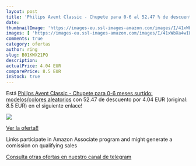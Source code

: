 ```yaml
---
layout: post
title: 'Philips Avent Classic - Chupete para 0-6 al 52.47 % de descuento'
date: 
thumbnailImage: 'https://images-eu.ssl-images-amazon.com/images/I/41xWbXa4wIL._SL200_.jpg'
images: [ 'https://images-eu.ssl-images-amazon.com/images/I/41xWbXa4wIL._SL200_.jpg' ]
comments: true
category: ofertas
author: ring
slug: B01KWX21PQ
description:
actualPrice: 4.04 EUR
comparePrice: 8.5 EUR
inStock: true
---
```


Está [Philips Avent Classic - Chupete para 0-6 meses  surtido: modelos/colores aleatorios](https://www.amazon.es/dp/B01KWX21PQ/?tag=tolees-21) con 52.47 de descuento por 4.04 EUR (original: 8.5 EUR) en el siguiente enlace!

[![](https://images-eu.ssl-images-amazon.com/images/I/41xWbXa4wIL._SL200_.jpg)](https://www.amazon.es/dp/B01KWX21PQ/?tag=tolees-21)

[Ver la oferta!!](https://www.amazon.es/dp/B01KWX21PQ/?tag=tolees-21)

Links participate in Amazon Associate program and might generate a comission on qualifying sales

[Consulta otras ofertas en nuestro canal de telegram](https://t.me/s/ofertas25)

